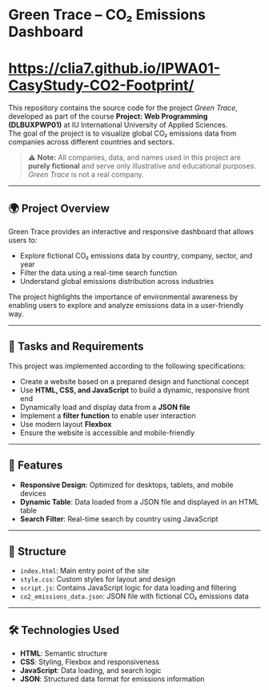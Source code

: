 # Green Trace – CO₂ Emissions Dashboard
# https://clia7.github.io/IPWA01-CasyStudy-CO2-Footprint/

This repository contains the source code for the project *Green Trace*, developed as part of the course **Project: Web Programming (DLBUXPWP01)** at IU International University of Applied Sciences.  
The goal of the project is to visualize global CO₂ emissions data from companies across different countries and sectors.

> ⚠️ **Note:** All companies, data, and names used in this project are **purely fictional** and serve only illustrative and educational purposes. *Green Trace* is not a real company.

---

## 🌍 Project Overview

Green Trace provides an interactive and responsive dashboard that allows users to:

- Explore fictional CO₂ emissions data by country, company, sector, and year
- Filter the data using a real-time search function
- Understand global emissions distribution across industries

The project highlights the importance of environmental awareness by enabling users to explore and analyze emissions data in a user-friendly way.

---

## 📑 Tasks and Requirements

This project was implemented according to the following specifications:

- Create a website based on a prepared design and functional concept
- Use **HTML, CSS, and JavaScript** to build a dynamic, responsive front end
- Dynamically load and display data from a **JSON file**
- Implement a **filter function** to enable user interaction
- Use modern layout **Flexbox** 
- Ensure the website is accessible and mobile-friendly

---

## 🔧 Features

- **Responsive Design**: Optimized for desktops, tablets, and mobile devices
- **Dynamic Table**: Data loaded from a JSON file and displayed in an HTML table
- **Search Filter**: Real-time search by country using JavaScript

---

## 📁 Structure

- `index.html`: Main entry point of the site
- `style.css`: Custom styles for layout and design
- `script.js`: Contains JavaScript logic for data loading and filtering
- `co2_emissions_data.json`: JSON file with fictional CO₂ emissions data

---

## 🛠 Technologies Used

- **HTML**: Semantic structure
- **CSS**: Styling, Flexbox and responsiveness
- **JavaScript**: Data loading, and search logic
- **JSON**: Structured data format for emissions information
